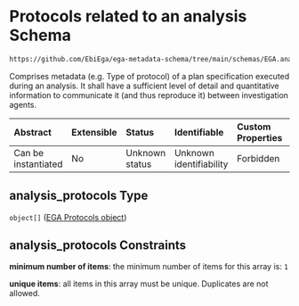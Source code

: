 # Protocols related to an analysis Schema

```txt
https://github.com/EbiEga/ega-metadata-schema/tree/main/schemas/EGA.analysis.json#/properties/analysis_protocols
```

Comprises metadata (e.g. Type of protocol) of a plan specification executed during an analysis. It shall have a sufficient level of detail and quantitative information to communicate it (and thus reproduce it) between investigation agents.

| Abstract            | Extensible | Status         | Identifiable            | Custom Properties | Additional Properties | Access Restrictions | Defined In                                                            |
| :------------------ | :--------- | :------------- | :---------------------- | :---------------- | :-------------------- | :------------------ | :-------------------------------------------------------------------- |
| Can be instantiated | No         | Unknown status | Unknown identifiability | Forbidden         | Forbidden             | none                | [EGA.analysis.json*](../out/EGA.analysis.json "open original schema") |

## analysis_protocols Type

`object[]` ([EGA Protocols object](ega-12-definitions-ega-protocols-object.md))

## analysis_protocols Constraints

**minimum number of items**: the minimum number of items for this array is: `1`

**unique items**: all items in this array must be unique. Duplicates are not allowed.
